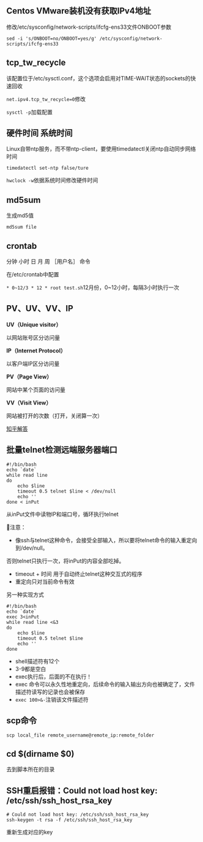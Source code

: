 ## Centos VMware装机没有获取IPv4地址

修改/etc/sysconfig/network-scripts/ifcfg-ens33文件ONBOOT参数

```shell
sed -i 's/ONBOOT=no/ONBOOT=yes/g' /etc/sysconfig/network-scripts/ifcfg-ens33
```



## tcp_tw_recycle

该配置位于/etc/sysctl.conf，这个选项会启用对TIME-WAIT状态的sockets的快速回收

`net.ipv4.tcp_tw_recycle=0`修改

`sysctl -p`加载配置



## 硬件时间 系统时间 

Linux自带ntp服务，而不带ntp-client，要使用timedatectl关闭ntp自动同步网络时间

`timedatectl set-ntp false/ture	 	`

`hwclock -w`依据系统时间修改硬件时间



## md5sum

生成md5值

`md5sum file`



## crontab

分钟 小时 日 月 周 ［用户名］ 命令

在/etc/crontab中配置

`* 0~12/3 * 12 * root test.sh`12月份，0~12小时，每隔3小时执行一次



## PV、UV、VV、IP

**UV（Unique visitor）**

以网站账号区分访问量

**IP（Internet Protocol）**

以客户端IP区分访问量

**PV（Page View）**

网站中某个页面的访问量

**VV（Visit View）**

网站被打开的次数（打开，关闭算一次）

[知乎解答](https://www.zhihu.com/question/20448467)



## 批量telnet检测远端服务器端口

```shell
#!/bin/bash
echo `date`
while read line
do
    echo $line
    timeout 0.5 telnet $line < /dev/null
    echo ''
done < inPut
```

从inPut文件中读物IP和端口号，循环执行telnet

🚦注意：

- 像ssh与telnet这种命令，会接受全部输入，所以要将telnet命令的输入重定向到/dev/null。

否则telnet只执行一次，将inPut的内容全部吃掉。

- timeout + 时间 用于自动终止telnet这种交互式的程序
- 重定向只对当前命令有效

另一种实现方式

```shell
#!/bin/bash
echo `date`
exec 3<inPut
while read line <&3
do
    echo $line
    timeout 0.5 telnet $line
    echo ''
done
```

- shell描述符有12个
- 3-9都是空白
- exec执行后，后面的不在执行！
- exec 命令可以永久性地重定向，后续命令的输入输出方向也被确定了，文件描述符读写的记录也会被保存
- `exec 100>&-`注销该文件描述符



## scp命令

```shell
scp local_file remote_username@remote_ip:remote_folder 
```



## cd $(dirname $0)

去到脚本所在的目录



##  SSH重启报错：Could not load host key: /etc/ssh/ssh_host_rsa_key

```shell
# Could not load host key: /etc/ssh/ssh_host_rsa_key
ssh-keygen -t rsa -f /etc/ssh/ssh_host_rsa_key
```

重新生成对应的key